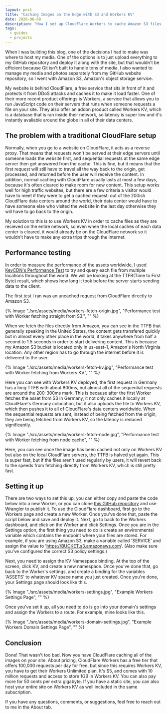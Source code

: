 ```yaml
---
layout: post
title: "Caching Images on the Edge with S3 and Workers KV"
date: 2020-06-08
description: "How I set up CloudFlare Workers to cache Amazon S3 files on CloudFlare Workers KV."
tags:
  - guides
  - projects
---
```

When I was building this blog, one of the decisions I had to make was where to host my media. One of the options is to just upload everything to my GitHub repository and deploy it along with the site, but that wouldn't be efficient because Git isn't built to handle tons of media. I also wanted to manage my media and photos separately from my GitHub website repository, so I went with Amazon S3, Amazon's object storage service.

My website is behind CloudFlare, a free service that sits in front of it and protects it from DDoS attacks and caches it to make it load faster. One of their more recent product offerings is Workers, a service that allows you to run JavaScript code on their servers that runs when someone requests a file on your site. They also offer an addon product called Workers KV, which is a database that is ran inside their network, so latency is super low and it's instantly avaliable around the globe in all of their data centers.

## The problem with a traditional CloudFlare setup

Normally, when you go to a website on CloudFlare, it acts as a reverse proxy. That means that requests won't be served at their edge servers until someone loads the website first, and sequential requests at the same edge server then get answered from the cache. This is fine, but it means that the first request will still have to travel all the way back to the origin, get processed, and returned before the user will receive the content. In addition, normal caching with CloudFlare usually lasts at most a few days, because it's often cleared to make room for new content. This setup works well for high traffic websites, but there are a few criteria a visitor would have to meet if they were to get a cached request: out of the 200ish CloudFlare data centers around the world, their data center would have to have someone else who visited the website in the last day otherwise they will have to go back to the origin.

My solution to this is to use Workers KV in order to cache files as they are recieved on the entire network, so even when the local caches of each data center is cleared, it would already be on the CloudFlare network so it wouldn't have to make any extra trips through the internet.

## Performance testing

In order to measure the performance of the assets worldwide, I used [KeyCDN's Performance Test](https://tools.keycdn.com/performance) to try and query each file from multiple locations throughout the world. We will be looking at the TTFB(Time to First Byte) result, which shows how long it took before the server starts sending data to the client.

The first test I ran was an uncached request from CloudFlare directly to Amazon S3.

{% Image "./src/assets/media/workers-fetch-origin.jpg", "Performance test with Worker fetching straight from S3.", "" %}

When we fetch the files directly from Amazon, you can see in the TTFB that generally speaking in the United States, the content gets transfered quickly but in almost every other place in the world, it takes anywhere from half a second to 1.5 seconds in order to start delivering content. This is because my Amazon S3 bucket is located only in us-east-1, Amazon's North Virginia location. Any other region has to go through the internet before it is delivered to the user.

{% Image "./src/assets/media/workers-fetch-kv.jpg", "Performance test with Worker fetching from Workers KV", "" %}

Here you can see with Workers KV deployed, the first request in Germany has a long TTFB with about 800ms, but almost all of the sequential requests are around the 200-300ms mark. This is because after the first Worker fetches the asset from S3 in Germany, it not only caches it locally at CloudFlare's Germany colocation, but it also uploads the file to Workers KV, which then pushes it to all of CloudFlare's data centers worldwide. When the sequential requests are sent, instead of being fetched from the origin, they are being fetched from Workers KV, so the latency is reduced significantly.

{% Image "./src/assets/media/workers-fetch-node.jpg", "Performance test with Worker fetching from node cache", "" %}

Here, you can see once the image has been cached not only on Workers KV but also on the local CloudFlare servers, the TTFB is halved yet again. This is super fast, but if the files aren't used regularly by users, it will revert back to the speeds from fetching directly from Workers KV, which is still pretty fast.

## Setting it up

There are two ways to set this up, you can either copy and paste the code below into a new Worker, or you can clone [this GitHub repository](https://github.com/MaxRatmeyer/workers-asset-cache) and use Wrangler to publish it. To use the CloudFlare dashboard, first go to the Workers page and create a new Worker. Once you've done that, paste the script below and save and deploy it. Next, go to back to the Workers dashboard, and click on the Worker and click Settings. Once you are in the Settings option, the first thing you need to do is create an environmental variable which contains the endpoint where your files are stored. For example, if you are using Amazon S3, make a variable called 'SERVICE' and assign the value to 'https://BUCKET.s3.amazonaws.com'. (Also make sure you've configured the correct S3 policy settings.) 

<script src="https://gist.github.com/MaxRatmeyer/4bf0da0d23fe634c30972e6eafe4605e.js"></script>

Next, you need to assign the KV Namespace binding. At the top of the screen, click KV, and create a new namespace. Once you've done that, go back to the Worker's settings, and create a binding for the variables 'ASSETS' to whatever KV space name you just created. Once you're done, your Settings page should look like this.

{% Image "./src/assets/media/workers-settings.jpg", "Example Workers Settings Page", "" %}

Once you've set it up, all you need to do is go into your domain's settings and assign the Workers to a route. For example, mine looks like this.

{% Image "./src/assets/media/workers-domain-settings.jpg", "Example Workers Domain Settings Page", "" %}

## Conclusion

Done! That wasn't too bad. Now you have CloudFlare caching all of the images on your site. About pricing, CloudFlare Workers has a free tier that offers 100,000 requests per day for free, but since this requires Workers KV, you have to get their Workers Unlimited plan. It's $5, and comes with 10 million requests and access to store 1GB in Workers KV. You can also pay more for 50 cents per extra gigabyte. If you have a static site, you can also host your entire site on Workers KV as well included in the same subscription.

If you have any questions, comments, or suggestions, feel free to reach out to me in the About tab.